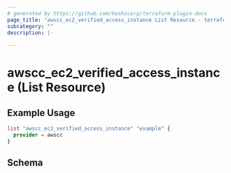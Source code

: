 ```yaml
---
# generated by https://github.com/hashicorp/terraform-plugin-docs
page_title: "awscc_ec2_verified_access_instance List Resource - terraform-provider-awscc"
subcategory: ""
description: |-
  
---
```


# awscc_ec2_verified_access_instance (List Resource)



## Example Usage

```terraform
list "awscc_ec2_verified_access_instance" "example" {
  provider = awscc
}
```

<!-- schema generated by tfplugindocs -->
## Schema
